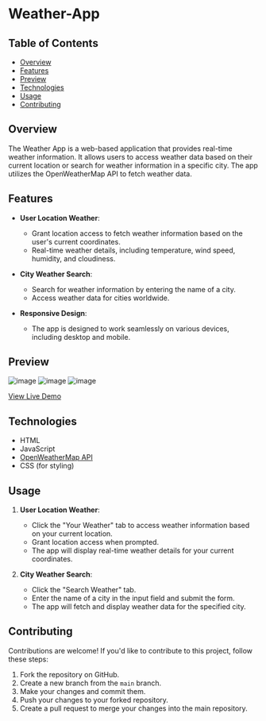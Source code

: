 # Weather-App

## Table of Contents
- [Overview](#overview)
- [Features](#features)
- [Preview](#preview)
- [Technologies](#technologies)
- [Usage](#usage)
- [Contributing](#contributing)

## Overview

The Weather App is a web-based application that provides real-time weather information. It allows users to access weather data based on their current location or search for weather information in a specific city. The app utilizes the OpenWeatherMap API to fetch weather data.

## Features

- **User Location Weather**:
  - Grant location access to fetch weather information based on the user's current coordinates.
  - Real-time weather details, including temperature, wind speed, humidity, and cloudiness.

- **City Weather Search**:
  - Search for weather information by entering the name of a city.
  - Access weather data for cities worldwide.

- **Responsive Design**:
  - The app is designed to work seamlessly on various devices, including desktop and mobile.

## Preview

![image](https://github.com/yashsarode45/Weather-App/assets/65209607/fd4db780-5f9f-4982-b81d-8408bf0194d4)
![image](https://github.com/yashsarode45/Weather-App/assets/65209607/10aead6a-bed4-4ed1-978b-15235455fefa)
![image](https://github.com/yashsarode45/Weather-App/assets/65209607/679d43d5-1b0f-4511-88c6-97825b9e786e)


[View Live Demo](https://yashsarode45.github.io/Weather-App/)

## Technologies

- HTML
- JavaScript
- [OpenWeatherMap API](https://openweathermap.org/api)
- CSS (for styling)

## Usage

1. **User Location Weather**:
   - Click the "Your Weather" tab to access weather information based on your current location.
   - Grant location access when prompted.
   - The app will display real-time weather details for your current coordinates.

2. **City Weather Search**:
   - Click the "Search Weather" tab.
   - Enter the name of a city in the input field and submit the form.
   - The app will fetch and display weather data for the specified city.

## Contributing

Contributions are welcome! If you'd like to contribute to this project, follow these steps:

1. Fork the repository on GitHub.
2. Create a new branch from the `main` branch.
3. Make your changes and commit them.
4. Push your changes to your forked repository.
5. Create a pull request to merge your changes into the main repository.
